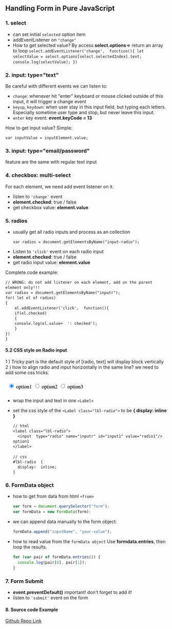 ## Handling Form in Pure JavaScript

### 1. select

- can set initial `selected` option item
- addEventListener on `"change"`
- How to get selected value?
  By access **select.options**=> return an array to loop
  `select.addEventListener('change',  function(){
	let selectValue = select.options[select.selectedIndex].text;
	console.log(selectValue);
})`

### 2. input: type="text"

Be careful with different events we can listen to:

- `change`: whenever hit "enter" keyboard or mouse clicked outside of this input, it will trigger a change event
- `keyup`, `keydown`: when user stay in this input field, but typing each letters. Especially sometime user type and stop, but never leave this input.
- `enter` key event: **event.keyCode = 13**

How to get input value?
Simple:

```
var inputValue = inputElement.value;
```

### 3. input: type="email/password"

feature are the same with regular text input

### 4. checkbox: multi-select

For each element, we need add event listener on it.

- listen to `'change'` event
- **element.checked**: true / false
- get checkbox value: **element.value**

### 5. radios

- usually get all radio inputs and process as an collection
  ```
  var radios = document.getElementsByName("input-radio");
  ```
- Listen to `'click'` event on each radio input
- **element.checked**: true / false
- get radio input value: **element.value**

Complete code example:

```
// WRONG: do not add listener on each element, add on the parent element only!!!
var radios = document.getElementsByName("inputr");
for( let el of radios)
{
	el.addEventListener('click',  function(){
	if(el.checked)
	{
	console.log(el.value+  ': checked');
	}
})
}
```

#### 5.2 CSS style on Radio input

1 ) Tricky part is the default style of [radio, text] will display block vertically
2 ) how to align radio and input horizontally in the same line? we need to add some css tricks.

![image](../assets/radios.png)

- wrap the input and text in one `<Label>`
- set the css style of the `<Label class="lbl-radio">` to be **{ display: inline }**

  ```
  // html
  <label class="lbl-radio">
  	<input  type="radio" name="inputr" id="input1" value="radio1"/> option1
  </label>

  // css
  #lbl-radio  {
  	display:  inline;
  }
  ```

### 6. FormData object

- how to get from data from html `<from>`
  ```js
  var form = document.querySelector("form");
  var formData = new FormData(form);
  ```
- we can append data manually to the form object:
  ```js
  formData.append("inputName", "your-value");
  ```
- how to read value from the `formData object`
  Use **formdata.entries**, then loop the results.
  ```js
  for (var pair of formData.entries()) {
    console.log(pair[0], pair[1]);
  }
  ```

### 7. Form Submit

- **event.preventDefault()** important! don't forget to add it!
- listen to `'submit'` event on the form

#### 8. Source code Example

[Github Repo Link](https://github.com/jialihan/JavaScript-Onboarding/tree/master/forms/JS-form)
